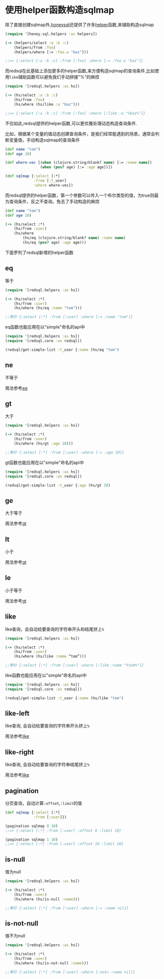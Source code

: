 # 使用helper函数构造sqlmap

除了直接创建sqlmap外,[honeysql](https://github.com/seancorfield/honeysql)还提供了许多[helper](https://cljdoc.org/d/com.github.seancorfield/honeysql/2.2.891/api/honey.sql.helpers)函数,来辅助构造sqlmap

```clojure
(require '[honey.sql.helpers :as helpers])

(-> (helpers/select :a :b :c)
    (helpers/from :foo)
    (helpers/where [:= :foo.a "baz"]))

;;=> {:select [:a :b :c] :from [:foo] :where [:= :foo.a "baz"]}
```

而redsql在此基础上添加更多的helper函数,来方便构造sqlmap的查询条件,比如使用`like`辅助函数可以避免我们手动拼接"%"的麻烦

```clojure
(require '[redsql.helpers :as hs])

(-> (hs/select :a :b :c)
    (hs/from :foo)
    (hs/where (hs/like :a "baz")))

;;=> {:select [:a :b :c] :from [:foo] :where [:like :a "%baz%"]}
```

不仅如此,redsql提供的helper函数,可以更优雅处理动态构造查询条件.

比如，根据某个变量的值动态创建查询条件，是我们经常能遇到的场景。通常会判断变量值，手动构造sqlmap的查询条件

```clojure
(def name "tom")
(def age 10)

(def where-vec [(when (clojure.string/blank? name) [:= :name name])
                (when (pos? age) [:= :age age])])

(def sqlmap {:select [:*]
             :from [:t_user]
             :where where-vec})

```

而redsql提供的helper函数，第一个参数可以传入一个布尔类型的值，为true则最为查询条件，反之不查询。免去了手动构造的麻烦

```clojure
(def name "tom")
(def age 10)

(-> (hs/select :*)
    (hs/from :user)
    (hs/where
        (hs/eq (clojure.string/blank? name) :name name)
        (hs/eq (pos? age) :age age)))
```

下面罗列了redsql新增的helper函数

## <a id="eq">eq</a>

等于

```clojure
(require '[redsql.helpers :as hs])

(-> (hs/select :*)
    (hs/from :user)
    (hs/where (hs/eq :name "tom")))

;;等价 {:select [:*] :from [:user] :where [:= :name "tom"]}
```

eq函数也能应用在以"simple"命名的api中

```clojure
(require '[redsql.helpers :as hs])
(require '[redsql.core :as redsql])

(redsql/get-simple-list :t_user {:name (hs/eq "tom")
```

## ne

不等于

用法参考[eq](#eq)

## <a id="gt">gt</a>

大于

```clojure
(require '[redsql.helpers :as hs])

(-> (hs/select :*)
    (hs/from :user)
    (hs/where (hs/gt :age 20)))

;;等价 {:select [:*] :from [:user] :where [:> :age 20]}
```

gt函数也能应用在以"simple"命名的api中

```clojure
(require '[redsql.helpers :as hs])
(require '[redsql.core :as redsql])

(redsql/get-simple-list :t_user {:age (hs/gt 20)
```

## ge

大于等于

用法参考[gt](#gt)

## lt

小于

用法参考[gt](#gt)

## le

小于等于

用法参考[gt](#gt)

## <a id="like">like</a>

like查询，会自动给要查询的字符串开头和结尾拼上`%`

```clojure
(require '[redsql.helpers :as hs])

(-> (hs/select :*)
    (hs/from :user)
    (hs/where (hs/like :name “tom”)))

;;等价 {:select [:*] :from [:user] :where [:like :name "%tom%"]}
```

like函数也能应用在以"simple"命名的api中

```clojure
(require '[redsql.helpers :as hs])
(require '[redsql.core :as redsql])

(redsql/get-simple-list :t_user {:name (hs/like "tom")
```

## like-left
like查询, 会自动给要查询的字符串开头拼上`%`

用法参考[like](#like)

## like-right
like查询, 会自动给要查询的字符串结尾拼上`%`

用法参考[like](#like)

## <a id="pagination">pagination</a>
分页查询，自动计算`:offset`,`:limit`的值

```clojure
(def sqlmap {:select [:*]
             :from [:user]})

(pagination sqlmap 0 10)
;;=> {:select [:*] :from [:user] :offset 0 :limit 10}

(pagination sqlmap 1 10)
;;=> {:select [:*] :from [:user] :offset 10 :limit 10}
```

## is-null

值为null

```clojure
(require '[redsql.helpers :as hs])

(-> (hs/select :*)
    (hs/from :user)
    (hs/where (hs/is-null :name)))

;;等价 {:select [:*] :from [:user] :where [:= :name nil]}
```

## is-not-null

值不为null

```clojure
(require '[redsql.helpers :as hs])

(-> (hs/select :*)
    (hs/from :user)
    (hs/where (hs/is-not-null :name)))

;;等价 {:select [:*] :from [:user] :where [:not= :name nil]}
```

